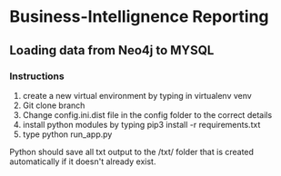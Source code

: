# Business-Intellignence Reporting

## Loading data from Neo4j to MYSQL

### Instructions

1. create a new virtual environment by typing in virtualenv venv 
2. Git clone branch
3. Change config.ini.dist file in the config folder to the correct details
4. install python modules by typing pip3 install -r requirements.txt
5. type python run_app.py 

Python should save all txt output to the /txt/ folder that is created automatically if it doesn't already exist. 


